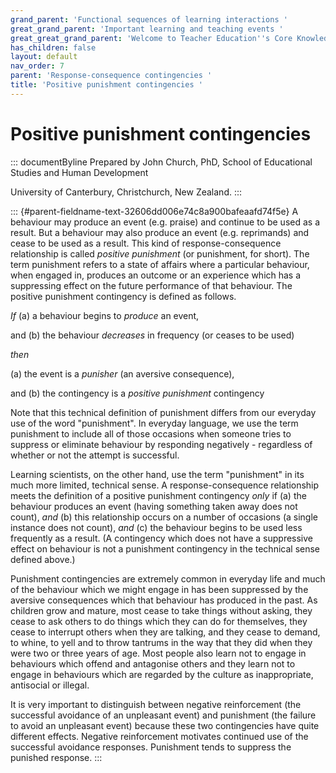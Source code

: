 ```yaml
---
grand_parent: 'Functional sequences of learning interactions '
great_grand_parent: 'Important learning and teaching events '
great_great_grand_parent: 'Welcome to Teacher Education''s Core Knowledge and Skills.'
has_children: false
layout: default
nav_order: 7
parent: 'Response-consequence contingencies '
title: 'Positive punishment contingencies '
---
```

# Positive punishment contingencies 


::: documentByline
Prepared by John Church, PhD, School of Educational Studies and Human
Development

University of Canterbury, Christchurch, New Zealand.
:::

::: {#parent-fieldname-text-32606dd006e74c8a900bafeaafd74f5e}
A behaviour may produce an event (e.g. praise) and continue to be used
as a result. But a behaviour may also produce an event (e.g. reprimands)
and cease to be used as a result. This kind of response-consequence
relationship is called *positive punishment* (or punishment, for short).
The term punishment refers to a state of affairs where a particular
behaviour, when engaged in, produces an outcome or an experience which
has a suppressing effect on the future performance of that behaviour.
The positive punishment contingency is defined as follows.

*If* (a) a behaviour begins to *produce* an event,

and (b) the behaviour *decreases* in frequency (or ceases to be used)

*then*

\(a\) the event is a *punisher* (an aversive consequence),

and (b) the contingency is a *positive punishment* contingency

Note that this technical definition of punishment differs from our
everyday use of the word "punishment". In everyday language, we use the
term punishment to include all of those occasions when someone tries to
suppress or eliminate behaviour by responding negatively - regardless of
whether or not the attempt is successful.

Learning scientists, on the other hand, use the term "punishment" in its
much more limited, technical sense. A response-consequence relationship
meets the definition of a positive punishment contingency *only* if (a)
the behaviour produces an event (having something taken away does not
count), *and* (b) this relationship occurs on a number of occasions (a
single instance does not count), *and* (c) the behaviour begins to be
used less frequently as a result. (A contingency which does not have a
suppressive effect on behaviour is not a punishment contingency in the
technical sense defined above.)

Punishment contingencies are extremely common in everyday life and much
of the behaviour which we might engage in has been suppressed by the
aversive consequences which that behaviour has produced in the past. As
children grow and mature, most cease to take things without asking, they
cease to ask others to do things which they can do for themselves, they
cease to interrupt others when they are talking, and they cease to
demand, to whine, to yell and to throw tantrums in the way that they did
when they were two or three years of age. Most people also learn not to
engage in behaviours which offend and antagonise others and they learn
not to engage in behaviours which are regarded by the culture as
inappropriate, antisocial or illegal.

It is very important to distinguish between negative reinforcement (the
successful avoidance of an unpleasant event) and punishment (the failure
to avoid an unpleasant event) because these two contingencies have quite
different effects. Negative reinforcement motivates continued use of the
successful avoidance responses. Punishment tends to suppress the
punished response.
:::
